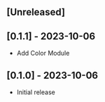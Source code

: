 ## [Unreleased]

## [0.1.1] - 2023-10-06

- Add Color Module

## [0.1.0] - 2023-10-06

- Initial release
